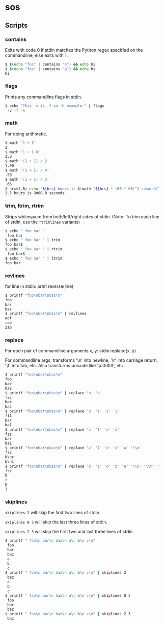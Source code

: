 # sos

## Scripts

### contains

Exits with code 0 if stdin matches the Python regex specified on the
commandline; else exits with 1.

```sh
$ $(echo "foo" | contains "o") && echo hi
$ $(echo "foo" | contains "g") && echo hi
hi
```

### flags

Prints any commandline flags in stdin.

```sh
$ echo "This -v is -f an -h example." | flags
 -v -f -h
```

### math

For doing arithmetic.

```sh
$ math '1 + 1'
2
$ math '1 + 1.0'
2.0
$ math '(1 + 1) / 2'
1.00
$ math '(1 + 1) / 4'
.50
$ math '(1 + 1) / 3'
.66
$ hrs=2.5; echo "${hrs} hours is $(math "${hrs} * (60 * 60)") seconds"
2.5 hours is 9000.0 seconds
```

### trim, ltrim, rtrim

Strips whitespace from both/left/right sides of stdin.
(Note: To trim each line of stdin, use the `*trimlines` variants)

```sh
$ echo " foo bar "
 foo bar 
$ echo " foo bar " | trim
foo bar$ 
$ echo " foo bar " | rtrim
 foo bar$ 
$ echo " foo bar " | ltrim
foo bar 
```

### revlines

for line in stdin:
  print reverse(line)

```sh
$ printf "foo\nbar\nbaz\n"
foo
bar
baz
$ printf "foo\nbar\nbaz\n" | revlines
oof
rab
zab
```

### replace

For each pair of commandline arguments x, y: stdin.replace(x, y)

For commandline args, transforms '\n' into newline, '\r' into carriage
return, '\t' into tab, etc.  Also transforms unicode like '\u0000',
etc.

```sh
$ printf "foo\nbar\nbaz\n"
foo
bar
baz
$ printf "foo\nbar\nbaz\n" | replace 'o' 'z'
fzz
bar
baz
$ printf "foo\nbar\nbaz\n" | replace 'o' 'z' 'z' '1'
f11
bar
ba1
$ printf "foo\nbar\nbaz\n" | replace 'z' '1' 'o' 'z'
fzz
bar
ba1
$ printf "foo\nbar\nbaz\n" | replace 'z' '1' 'o' 'z' 'a' '\\n'
fzz
b\nr
b\n1
$ printf "foo\nbar\nbaz\n" | replace 'z' '1' 'o' 'z' 'a' '\\n' '\\n' '\n'
fzz
b
r
b
1
```

### skiplines

`skiplines 2` will skip the first two lines of stdin.

`skiplines 0 3` will skip the last three lines of stdin.

`skiplines 2 3` will skip the first two and last three lines of stdin.

```sh
$ printf " foo\n bar\n baz\n a\n b\n c\n"
 foo
 bar
 baz
 a
 b
 c
$ printf " foo\n bar\n baz\n a\n b\n c\n" | skiplines 2
 baz
 a
 b
 c
$ printf " foo\n bar\n baz\n a\n b\n c\n" | skiplines 0 3
 foo
 bar
 baz
$ printf " foo\n bar\n baz\n a\n b\n c\n" | skiplines 2 3
 baz
```

